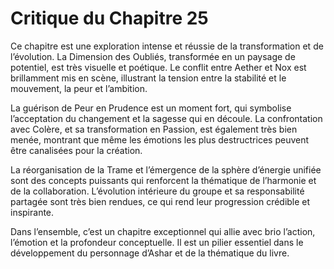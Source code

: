 # Critique du Chapitre 25

Ce chapitre est une exploration intense et réussie de la transformation et de l’évolution. La Dimension des Oubliés, transformée en un paysage de potentiel, est très visuelle et poétique. Le conflit entre Aether et Nox est brillamment mis en scène, illustrant la tension entre la stabilité et le mouvement, la peur et l’ambition.

La guérison de Peur en Prudence est un moment fort, qui symbolise l’acceptation du changement et la sagesse qui en découle. La confrontation avec Colère, et sa transformation en Passion, est également très bien menée, montrant que même les émotions les plus destructrices peuvent être canalisées pour la création.

La réorganisation de la Trame et l’émergence de la sphère d’énergie unifiée sont des concepts puissants qui renforcent la thématique de l’harmonie et de la collaboration. L’évolution intérieure du groupe et sa responsabilité partagée sont très bien rendues, ce qui rend leur progression crédible et inspirante.

Dans l’ensemble, c’est un chapitre exceptionnel qui allie avec brio l’action, l’émotion et la profondeur conceptuelle. Il est un pilier essentiel dans le développement du personnage d’Ashar et de la thématique du livre.